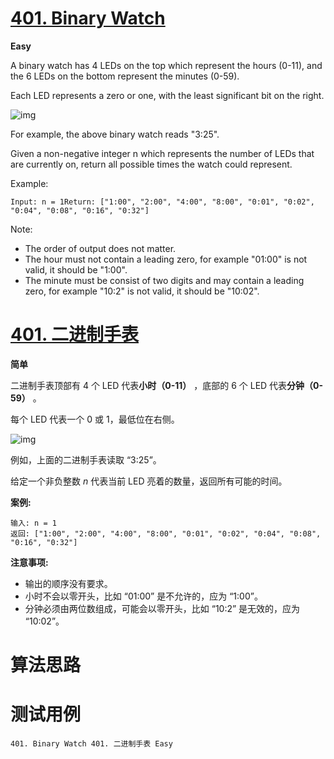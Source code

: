 # [401. Binary Watch][enTitle]

**Easy**

A binary watch has 4 LEDs on the top which represent the hours (0-11), and the 6 LEDs on the bottom represent the minutes (0-59).

Each LED represents a zero or one, with the least significant bit on the right.

![img](https://upload.wikimedia.org/wikipedia/commons/8/8b/Binary_clock_samui_moon.jpg)

For example, the above binary watch reads "3:25".

Given a non-negative integer n which represents the number of LEDs that are currently on, return all possible times the watch could represent.

Example:

```
Input: n = 1Return: ["1:00", "2:00", "4:00", "8:00", "0:01", "0:02", "0:04", "0:08", "0:16", "0:32"]
```



Note:

- The order of output does not matter. 
- The hour must not contain a leading zero, for example "01:00" is not valid, it should be "1:00". 
- The minute must be consist of two digits and may contain a leading zero, for example "10:2" is not valid, it should be "10:02".




# [401. 二进制手表][cnTitle]

**简单**

二进制手表顶部有 4 个 LED 代表**小时（0-11）** ，底部的 6 个 LED 代表**分钟（0-59）** 。

每个 LED 代表一个 0 或 1，最低位在右侧。

![img](https://upload.wikimedia.org/wikipedia/commons/8/8b/Binary_clock_samui_moon.jpg)

例如，上面的二进制手表读取 “3:25”。

给定一个非负整数  *n* 代表当前 LED 亮着的数量，返回所有可能的时间。

**案例:** 

```
输入: n = 1
返回: ["1:00", "2:00", "4:00", "8:00", "0:01", "0:02", "0:04", "0:08", "0:16", "0:32"]
```



**注意事项:** 

- 输出的顺序没有要求。 
- 小时不会以零开头，比如 “01:00” 是不允许的，应为 “1:00”。 
- 分钟必须由两位数组成，可能会以零开头，比如 “10:2” 是无效的，应为 “10:02”。




# 算法思路

# 测试用例
```
401. Binary Watch 401. 二进制手表 Easy
```

[enTitle]: https://leetcode.com/problems/binary-watch/
[cnTitle]: https://leetcode-cn.com/problems/binary-watch/
